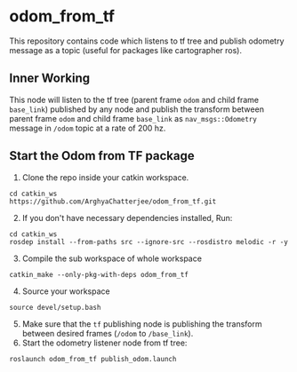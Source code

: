 # odom_from_tf
This repository contains code which listens to tf tree and publish odometry message as a topic (useful for packages like cartographer ros). 

## Inner Working
This node will listen to the tf tree (parent frame `odom` and child frame `base_link`) published by any node and publish the transform between parent frame `odom` and child frame `base_link` as `nav_msgs::Odometry` message in `/odom` topic at a rate of 200 hz.

## Start the Odom from TF package

1. Clone the repo inside your catkin workspace. 
```
cd catkin_ws
https://github.com/ArghyaChatterjee/odom_from_tf.git
```
2. If you don't have necessary dependencies installed, Run: 
```
cd catkin_ws
rosdep install --from-paths src --ignore-src --rosdistro melodic -r -y
```
3. Compile the sub workspace of whole workspace 
```
catkin_make --only-pkg-with-deps odom_from_tf
```
4. Source your workspace 
```
source devel/setup.bash
```
5. Make sure that the `tf` publishing node is publishing the transform between desired frames (`/odom` to `/base_link`). 
6. Start the odometry listener node from tf tree:
```
roslaunch odom_from_tf publish_odom.launch
```

